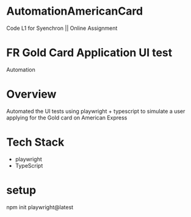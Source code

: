 # AutomationAmericanCard
Code L1 for Syenchron || Online Assignment

# FR Gold Card Application UI test
Automation

# Overview
Automated the UI tests using playwright + typescript to simulate a user applying for the Gold card on American Express

# Tech Stack
- playwright
- TypeScript

# setup
npm init playwright@latest
